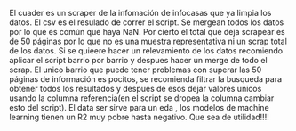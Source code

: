 El cuader es un scraper de la infomación de infocasas que ya limpia los datos. El csv es el resulado de correr el script. Se mergean todos los datos por lo que es común que haya NaN. Por cierto el total que deja scrapear es de 50 páginas por lo que no es una muestra representativa ni un scrap total de los datos. Si se quieere hacer un relevamiento de los datos recomiendo aplicar el script barrio por barrio y despues hacer un merge de todo el scrap. El unico barrio que puede tener problemas con superar las 50 páginas de información es pocitos, se recomienda filtrar la busqueda para obtener todos los resultados y despues de esos dejar valores unicos usando la columna referencia(en el script se dropea la columna cambiar esto del script). El data ser sirve para un eda , los modelos de machine learning tienen un R2 muy pobre hasta negativo. Que sea de utilidad!!!!
